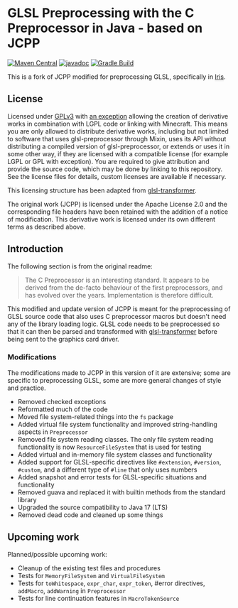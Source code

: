 # GLSL Preprocessing with the C Preprocessor in Java - based on JCPP

[![Maven Central](https://maven-badges.herokuapp.com/maven-central/io.github.douira/glsl-preprocessor/badge.svg)](https://maven-badges.herokuapp.com/maven-central/io.github.douira/glsl-preprocessor)
[![javadoc](https://javadoc.io/badge2/io.github.douira/glsl-preprocessor/javadoc.svg)](https://javadoc.io/doc/io.github.douira/glsl-preprocessor)
[![Gradle Build](https://github.com/douira/glsl-preprocessor/actions/workflows/gradle.yml/badge.svg)](https://github.com/douira/glsl-preprocessor/actions/workflows/gradle.yml)

This is a fork of JCPP modified for preprocessing GLSL, specifically in [Iris](https://github.com/IrisShaders/Iris/).

## License

Licensed under [GPLv3](LICENSE) with [an exception](LICENSE.EXCEPTION) allowing the creation of derivative works in combination with LGPL code or linking with Minecraft. This means you are only allowed to distribute derivative works, including but not limited to software that uses glsl-preprocessor through Mixin, uses its API without distributing a compiled version of glsl-preprocessor, or extends or uses it in some other way, if they are licensed with a compatible license (for example LGPL or GPL with exception). You are required to give attribution and provide the source code, which may be done by linking to this repository. See the license files for details, custom licenses are available if necessary.

This licensing structure has been adapted from [glsl-transformer](https://github.com/IrisShaders/glsl-transformer/blob/main/README.md).

The original work (JCPP) is licensed under the Apache License 2.0 and the corresponding file headers have been retained with the addition of a notice of modification. This derivative work is licensed under its own different terms as described above.

## Introduction

The following section is from the original readme:

> The C Preprocessor is an interesting standard. It appears to be
> derived from the de-facto behaviour of the first preprocessors, and
> has evolved over the years. Implementation is therefore difficult.

This modified and update version of JCPP is meant for the preprocessing of GLSL source code that also uses C preprocessor macros but doesn't need any of the library loading logic. GLSL code needs to be preprocessed so that it can then be parsed and transformed with [glsl-transformer](https://github.com/IrisShaders/glsl-transformer) before being sent to the graphics card driver.

### Modifications

The modifications made to JCPP in this version of it are extensive; some are specific to preprocessing GLSL, some are more general changes of style and practice.

- Removed checked exceptions
- Reformatted much of the code
- Moved file system-related things into the `fs` package
- Added virtual file system functionality and improved string-handling aspects in `Preprocessor`
- Removed file system reading classes. The only file system reading functionality is now `ResourceFileSystem` that is used for testing
- Added virtual and in-memory file system classes and functionality
- Added support for GLSL-specific directives like `#extension`, `#version`, `#custom`, and a different type of `#line` that only uses numbers
- Added snapshot and error tests for GLSL-specific situations and functionality
- Removed guava and replaced it with builtin methods from the standard library
- Upgraded the source compatibility to Java 17 (LTS)
- Removed dead code and cleaned up some things

## Upcoming work

Planned/possible upcoming work:

- Cleanup of the existing test files and procedures
- Tests for `MemoryFileSystem` and `VirtualFileSystem`
- Tests for `toWhitespace`, `expr_char`, `expr_token`, #error directives, `addMacro`, `addWarning` in `Preprocessor`
- Tests for line continuation features in `MacroTokenSource`
